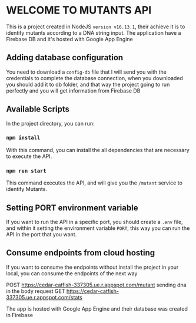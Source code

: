 # WELCOME TO MUTANTS API 

This is a project created in NodeJS `version v16.13.1`, their achieve it is to identify mutants according to a DNA string input. The application have a Firebase DB and it's hosted with Google App Engine

## Adding database configuration 

You need to download a `config-db` file that I will send you with the credentials to complete the database connection, when you downloaded you should add it to db folder, and that way the project going to run perfectly and you will get information from Firebase DB

## Available Scripts

In the project directory, you can run:

### `npm install`

With this command, you can install the all dependencies that are necessary to execute the API.

### `npm run start`

This command executes the API, and will give you the `/mutant` service to identify Mutants. 

## Setting PORT environment variable

If you want to run the API in a specific port, you should create a `.env` file, and within it setting the environment variable `PORT`, this way you can run the API in the port that you want.

## Consume endpoints from cloud hosting 

If you want to consume the endpoints without install the project in your local, you can consume the endpoints of the next way

POST https://cedar-catfish-337305.ue.r.appspot.com/mutant sending dna in the body request
GET https://cedar-catfish-337305.ue.r.appspot.com/stats

The app is hosted with Google App Engine and their database was created in Firebase

